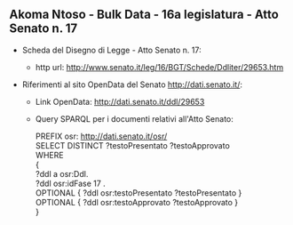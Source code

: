 ## Akoma Ntoso - Bulk Data - 16a legislatura - Atto Senato n. 17 ##

* Scheda del Disegno di Legge - Atto Senato n. 17:
	* http url: http://www.senato.it/leg/16/BGT/Schede/Ddliter/29653.htm

* Riferimenti al sito OpenData del Senato http://dati.senato.it/:
	* Link OpenData: http://dati.senato.it/ddl/29653
	* Query SPARQL per i documenti relativi all'Atto Senato:

        PREFIX osr: <http://dati.senato.it/osr/>  
		SELECT DISTINCT ?testoPresentato ?testoApprovato  
		WHERE  
		{  
		    ?ddl a osr:Ddl.  
		    ?ddl osr:idFase 17 .  
		    OPTIONAL { ?ddl osr:testoPresentato ?testoPresentato }  
		    OPTIONAL { ?ddl osr:testoApprovato ?testoApprovato }  
		}
		